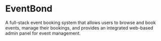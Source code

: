 # EventBond
A full-stack event booking system that allows users to browse and book events, manage their bookings, and provides an integrated web-based admin panel for event management.
